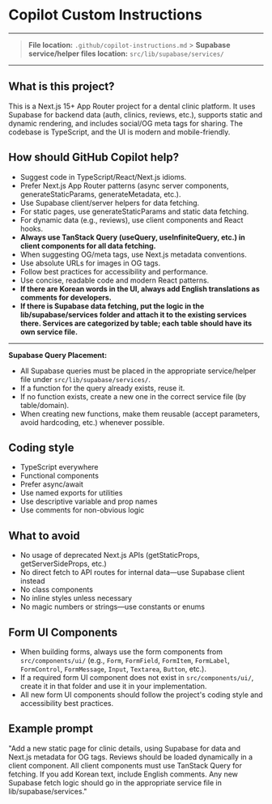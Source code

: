 # Copilot Custom Instructions

---

> **File location:** `.github/copilot-instructions.md` > **Supabase service/helper files location:** `src/lib/supabase/services/`

---

## What is this project?

This is a Next.js 15+ App Router project for a dental clinic platform. It uses Supabase for backend data (auth, clinics, reviews, etc.), supports static and dynamic rendering, and includes social/OG meta tags for sharing. The codebase is TypeScript, and the UI is modern and mobile-friendly.

## How should GitHub Copilot help?

- Suggest code in TypeScript/React/Next.js idioms.
- Prefer Next.js App Router patterns (async server components, generateStaticParams, generateMetadata, etc.).
- Use Supabase client/server helpers for data fetching.
- For static pages, use generateStaticParams and static data fetching.
- For dynamic data (e.g., reviews), use client components and React hooks.
- **Always use TanStack Query (useQuery, useInfiniteQuery, etc.) in client components for all data fetching.**
- When suggesting OG/meta tags, use Next.js metadata conventions.
- Use absolute URLs for images in OG tags.
- Follow best practices for accessibility and performance.
- Use concise, readable code and modern React patterns.
- **If there are Korean words in the UI, always add English translations as comments for developers.**
- **If there is Supabase data fetching, put the logic in the lib/supabase/services folder and attach it to the existing services there. Services are categorized by table; each table should have its own service file.**

---

**Supabase Query Placement:**

- All Supabase queries must be placed in the appropriate service/helper file under `src/lib/supabase/services/`.
- If a function for the query already exists, reuse it.
- If no function exists, create a new one in the correct service file (by table/domain).
- When creating new functions, make them reusable (accept parameters, avoid hardcoding, etc.) whenever possible.

## Coding style

- TypeScript everywhere
- Functional components
- Prefer async/await
- Use named exports for utilities
- Use descriptive variable and prop names
- Use comments for non-obvious logic

## What to avoid

- No usage of deprecated Next.js APIs (getStaticProps, getServerSideProps, etc.)
- No direct fetch to API routes for internal data—use Supabase client instead
- No class components
- No inline styles unless necessary
- No magic numbers or strings—use constants or enums

## Form UI Components

- When building forms, always use the form components from `src/components/ui/` (e.g., `Form`, `FormField`, `FormItem`, `FormLabel`, `FormControl`, `FormMessage`, `Input`, `Textarea`, `Button`, etc.).
- If a required form UI component does not exist in `src/components/ui/`, create it in that folder and use it in your implementation.
- All new form UI components should follow the project's coding style and accessibility best practices.

## Example prompt

"Add a new static page for clinic details, using Supabase for data and Next.js metadata for OG tags. Reviews should be loaded dynamically in a client component. All client components must use TanStack Query for fetching. If you add Korean text, include English comments. Any new Supabase fetch logic should go in the appropriate service file in lib/supabase/services."
